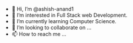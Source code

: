 - 👋 Hi, I’m @ashish-anand1
- 👀 I’m interested in Full Stack web Development.
- 🌱 I’m currently learning Computer Science.
- 💞️ I’m looking to collaborate on ...
- 📫 How to reach me ...

<!---
ashish-anand1/ashish-anand1 is a ✨ special ✨ repository because its `README.md` (this file) appears on your GitHub profile.
You can click the Preview link to take a look at your changes.
--->
